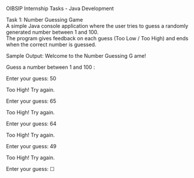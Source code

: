 OIBSIP Internship Tasks - Java Development

 Task 1: Number Guessing Game  
A simple Java console application where the user tries to guess a randomly generated number between 1 and 100.  
The program gives feedback on each guess (Too Low / Too High) and ends when the correct number is guessed.

 Sample Output:
 Welcome to the Number Guessing G ame!

Guess a number between 1 and 100 :

Enter your guess: 50

Too High! Try again.

Enter your guess: 65

Too High! Try again.

Enter your guess: 64

Too High! Try again.

Enter your guess: 49

Too High! Try again.

Enter your guess: ☐
